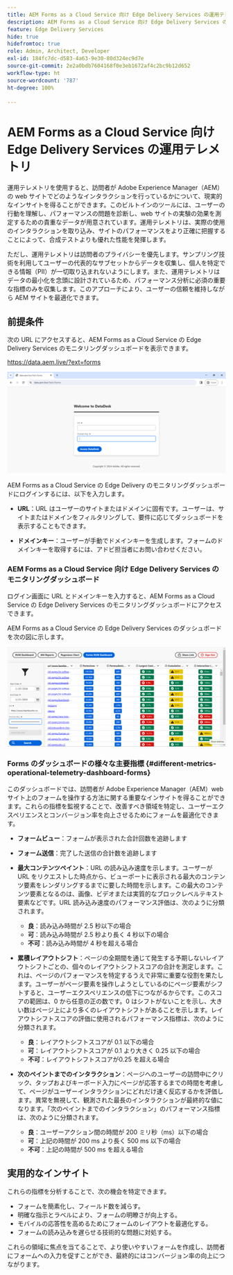 ```yaml
---
title: AEM Forms as a Cloud Service 向け Edge Delivery Services の運用テレメトリ
description: AEM Forms as a Cloud Service 向け Edge Delivery Services の運用テレメトリは、フォームでのユーザーインタラクションの継続的なトラッキングと分析を行います。
feature: Edge Delivery Services
hide: true
hidefromtoc: true
role: Admin, Architect, Developer
exl-id: 184fc7dc-d583-4a63-9e30-80d324ec9d7e
source-git-commit: 2e2a0bdb7604168f0e3eb1672af4c2bc9b12d652
workflow-type: ht
source-wordcount: '787'
ht-degree: 100%

---
```


# AEM Forms as a Cloud Service 向け Edge Delivery Services の運用テレメトリ

運用テレメトリを使用すると、訪問者が Adobe Experience Manager（AEM）の web サイトでどのようなインタラクションを行っているかについて、現実的なインサイトを得ることができます。このビルトインのツールには、ユーザーの行動を理解し、パフォーマンスの問題を診断し、web サイトの実験の効果を測定するための貴重なデータが用意されています。運用テレメトリは、実際の使用のインタラクションを取り込み、サイトのパフォーマンスをより正確に把握することによって、合成テストよりも優れた性能を発揮します。

ただし、運用テレメトリは訪問者のプライバシーを優先します。サンプリング技術を利用してユーザーの代表的なサブセットからデータを収集し、個人を特定できる情報（PII）が一切取り込まれないようにします。また、運用テレメトリはデータの最小化を念頭に設計されているため、パフォーマンス分析に必須の重要な指標のみを収集します。このアプローチにより、ユーザーの信頼を維持しながら AEM サイトを最適化できます。


## 前提条件

次の URL にアクセスすると、AEM Forms as a Cloud Service の Edge Delivery Services のモニタリングダッシュボードを表示できます。

https://data.aem.live/?ext=forms

![Forms 向け Edge Delivery Service の運用テレメトリログイン画面](/help/edge/assets/rum-login-screen.png)

AEM Forms as a Cloud Service の Edge Delivery のモニタリングダッシュボードにログインするには、以下を入力します。

- **URL**：URL はユーザーのサイトまたはドメインに固有です。ユーザーは、サイトまたはドメインをフィルタリングして、要件に応じてダッシュボードを表示することもできます。

- **ドメインキー**：ユーザーが手動でドメインキーを生成します。フォームのドメインキーを取得するには、アドビ担当者にお問い合わせください。

### AEM Forms as a Cloud Service 向け Edge Delivery Services のモニタリングダッシュボード

ログイン画面に URL とドメインキーを入力すると、AEM Forms as a Cloud Service の Edge Delivery Services のモニタリングダッシュボードにアクセスできます。

AEM Forms as a Cloud Service の Edge Delivery Services のダッシュボードを次の図に示します。

![運用テレメトリ Forms のダッシュボード](/help/edge/assets/rum-forms-dashboard.png)

### Forms のダッシュボードの様々な主要指標 {#different-metrics-operational-telemetry-dashboard-forms}

このダッシュボードでは、訪問者が Adobe Experience Manager（AEM）web サイト上のフォームを操作する方法に関する重要なインサイトを得ることができます。これらの指標を監視することで、改善すべき領域を特定し、ユーザーエクスペリエンスとコンバージョン率を向上させるためにフォームを最適化できます。

- **フォームビュー**：フォームが表示された合計回数を追跡します
- **フォーム送信**：完了した送信の合計数を追跡します

- **最大コンテンツペイント**：URL の読み込み速度を示します。ユーザーが URL をリクエストした時点から、ビューポートに表示される最大のコンテンツ要素をレンダリングするまでに要した時間を示します。この最大のコンテンツ要素となるのは、画像、ビデオまたは実質的なブロックレベルテキスト要素などです。URL 読み込み速度のパフォーマンス評価は、次のように分類されます。
   - **良**：読み込み時間が 2.5 秒以下の場合
   - **可**：読み込み時間が 2.5 秒より長く 4 秒以下の場合
   - **不可**：読み込み時間が 4 秒を超える場合

- **累積レイアウトシフト**：ページの全期間を通じて発生する予期しないレイアウトシフトごとの、個々のレイアウトシフトスコアの合計を測定します。これは、ページのパフォーマンスを特定するうえで非常に重要な役割を果たします。ユーザーがページ要素を操作しようとしているのにページ要素がシフトすると、ユーザーエクスペリエンスの低下につながるからです。このスコアの範囲は、0 から任意の正の数です。0 はシフトがないことを示し、大きい数はページ上により多くのレイアウトシフトがあることを示します。レイアウトシフトスコアの評価に使用されるパフォーマンス指標は、次のように分類されます。

   - **良**：レイアウトシフトスコアが 0.1 以下の場合
   - **可**：レイアウトシフトスコアが 0.1 より大きく 0.25 以下の場合
   - **不可**：レイアウトシフトスコアが0.25 を超える場合

- **次のペイントまでのインタラクション**：ページへのユーザーの訪問中にクリック、タップおよびキーボード入力にページが応答するまでの時間を考慮して、ページがユーザーインタラクションにどれだけ速く反応するかを評価します。異常を無視して、観測された最長のインタラクションが最終的な値になります。「次のペイントまでのインタラクション」のパフォーマンス指標は、次のように分類されます。
   - **良**：ユーザーアクション間の時間が 200 ミリ秒（ms）以下の場合
   - **可**：上記の時間が 200 ms より長く 500 ms 以下の場合
   - **不可**：上記の時間が 500 ms を超える場合

## 実用的なインサイト

これらの指標を分析することで、次の機会を特定できます。

- フォームを簡素化し、フィールド数を減らす。
- 明確な指示とラベルにより、フォームの明瞭さが向上する。
- モバイルの応答性を高めるためにフォームのレイアウトを最適化する。
- フォームの読み込みを遅らせる技術的な問題に対処する。

これらの領域に焦点を当てることで、より使いやすいフォームを作成し、訪問者にフォームへの入力を促すことができ、最終的にはコンバージョン率の向上につながります。


